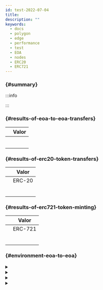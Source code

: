 ```yaml
---
id: test-2022-07-04
title:
description: ""
keywords:
  - docs
  - polygon
  - edge
  - performance
  - test
  - EOA
  - nodes
  - ERC20
  - ERC721
---
```


###  {#summary}










:::info

:::



###  {#results-of-eoa-to-eoa-transfers}
|  | Valor |
| ------ | ----- |
|  |  |
|  |  |
|  |  |
|  |  |
|  |  |
|  |  |

###  {#results-of-erc20-token-transfers}

|  | Valor |
| ------ | ----- |
|  | ERC-20 |
|  |  |
|  |  |
|  |  |
|  |  |
|  |  |
|  |  |

###  {#results-of-erc721-token-minting}

|  | Valor |
| ------ | ----- |
|  | ERC-721 |
|  |  |
|  |  |
|  |  |
|  |  |
|  |  |
|  |  |




###  {#environment-eoa-to-eoa}
<details>
  <summary></summary>
  <div>
    <div>
        <table>
            <tr>
                <td></td>
                <td></td>
            </tr>
            <tr>
                <td></td>
                <td></td>
            </tr>
            <tr>
                <td></td>
                <td></td>
            </tr>
            <tr>
                <td></td>
                <td></td>
            </tr>
            <tr>
                <td></td>
                <td></td>
            </tr>
            <tr>
                <td></td>
                <td></td>
            </tr>
        </table>
    </div>
    <br/>
  </div>
</details>

<details>
  <summary></summary>
  <div>
    <div>
        <table>
            <tr>
                <td></td>
                <td></td>
            </tr>
            <tr>
                <td></td>
                <td></td>
            </tr>
            <tr>
                <td></td>
                <td></td>
            </tr>
            <tr>
                <td></td>
                <td></td>
            </tr>
            <tr>
                <td>Tiempo del bloque</td>
                <td></td>
            </tr>
            <tr>
                <td></td>
                <td></td>
            </tr>
            <tr>
                <td></td>
                <td></td>
            </tr>
            <tr>
                <td></td>
                <td></td>
            </tr>
        </table>
    </div>
    <br/>
  </div>
</details>

<details>
  <summary></summary>
  <div>
    <div>
        <table>
            <tr>
                <td></td>
                <td></td>
            </tr>
            <tr>
                <td></td>
                <td></td>
            </tr>
            <tr>
                <td></td>
                <td></td>
            </tr>
        </table>
    </div>
    <br/>
  </div>
</details>

<details>
    <summary></summary>

    </details>

###  {#environment-erc20}
<details>
  <summary></summary>
  <div>
    <div>
        <table>
            <tr>
                <td></td>
                <td></td>
            </tr>
            <tr>
                <td></td>
                <td></td>
            </tr>
            <tr>
                <td></td>
                <td></td>
            </tr>
            <tr>
                <td></td>
                <td></td>
            </tr>
            <tr>
                <td></td>
                <td></td>
            </tr>
            <tr>
                <td></td>
                <td></td>
            </tr>
        </table>
    </div>
    <br/>
  </div>
</details>

<details>
  <summary></summary>
  <div>
    <div>
        <table>
            <tr>
                <td></td>
                <td></td>
            </tr>
            <tr>
                <td></td>
                <td></td>
            </tr>
            <tr>
                <td></td>
                <td></td>
            </tr>
            <tr>
                <td></td>
                <td></td>
            </tr>
            <tr>
                <td>Tiempo del bloque</td>
                <td></td>
            </tr>
            <tr>
                <td></td>
                <td></td>
            </tr>
            <tr>
                <td></td>
                <td></td>
            </tr>
            <tr>
                <td></td>
                <td></td>
            </tr>
        </table>
    </div>
    <br/>
  </div>
</details>

<details>
  <summary></summary>
  <div>
    <div>
        <table>
            <tr>
                <td></td>
                <td></td>
            </tr>
            <tr>
                <td></td>
                <td></td>
            </tr>
            <tr>
                <td></td>
                <td></td>
            </tr>
        </table>
    </div>
    <br/>
  </div>
</details>

<details>
    <summary></summary>


</details>

###  {#environment-erc721}
<details>
  <summary></summary>
  <div>
    <div>
        <table>
            <tr>
                <td></td>
                <td></td>
            </tr>
            <tr>
                <td></td>
                <td></td>
            </tr>
            <tr>
                <td></td>
                <td></td>
            </tr>
            <tr>
                <td></td>
                <td></td>
            </tr>
            <tr>
                <td></td>
                <td></td>
            </tr>
            <tr>
                <td></td>
                <td></td>
            </tr>
        </table>
    </div>
    <br/>
  </div>
</details>

<details>
  <summary></summary>
  <div>
    <div>
        <table>
            <tr>
                <td></td>
                <td></td>
            </tr>
            <tr>
                <td></td>
                <td></td>
            </tr>
            <tr>
                <td></td>
                <td></td>
            </tr>
            <tr>
                <td></td>
                <td></td>
            </tr>
            <tr>
                <td>Tiempo del bloque</td>
                <td></td>
            </tr>
            <tr>
                <td></td>
                <td></td>
            </tr>
            <tr>
                <td></td>
                <td></td>
            </tr>
            <tr>
                <td></td>
                <td></td>
            </tr>
        </table>
    </div>
    <br/>
  </div>
</details>

<details>
  <summary></summary>
  <div>
    <div>
        <table>
            <tr>
                <td></td>
                <td></td>
            </tr>
            <tr>
                <td></td>
                <td></td>
            </tr>
            <tr>
                <td></td>
                <td></td>
            </tr>
        </table>
    </div>
    <br/>
  </div>
</details>

<details>
    <summary></summary>


</details>


